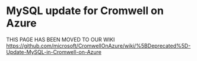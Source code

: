# MySQL update for Cromwell on Azure
THIS PAGE HAS BEEN MOVED TO OUR WIKI
https://github.com/microsoft/CromwellOnAzure/wiki/%5BDeprecated%5D-Update-MySQL-in-Cromwell-on-Azure